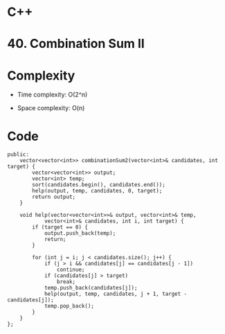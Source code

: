 # C++
<!-- Describe your first thoughts on how to solve this problem. -->

# 40. Combination Sum II
<!-- Describe your approach to solving the problem. -->

# Complexity
- Time complexity: O(2^n)
<!-- Add your time complexity here, e.g. $$O(n)$$ -->

- Space complexity: O(n)
<!-- Add your space complexity here, e.g. $$O(n)$$ -->

# Code
```class Solution {
public:
    vector<vector<int>> combinationSum2(vector<int>& candidates, int target) {
        vector<vector<int>> output;
        vector<int> temp;
        sort(candidates.begin(), candidates.end());
        help(output, temp, candidates, 0, target);
        return output;
    }

    void help(vector<vector<int>>& output, vector<int>& temp,
            vector<int>& candidates, int i, int target) {
        if (target == 0) {
            output.push_back(temp);
            return;
        }

        for (int j = i; j < candidates.size(); j++) {
            if (j > i && candidates[j] == candidates[j - 1])
                continue;
            if (candidates[j] > target)
                break;
            temp.push_back(candidates[j]);
            help(output, temp, candidates, j + 1, target - candidates[j]);
            temp.pop_back();
        }
    }
};
```
